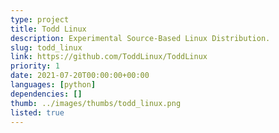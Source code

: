 ```yaml
---
type: project
title: Todd Linux
description: Experimental Source-Based Linux Distribution.
slug: todd_linux
link: https://github.com/ToddLinux/ToddLinux
priority: 1
date: 2021-07-20T00:00:00+00:00
languages: [python]
dependencies: []
thumb: ../images/thumbs/todd_linux.png
listed: true
---
```


